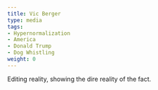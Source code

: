 ```yaml
---
title: Vic Berger
type: media
tags:
- Hypernormalization
- America
- Donald Trump
- Dog Whistling
weight: 0
---
```


Editing reality, showing the dire reality of the fact.
